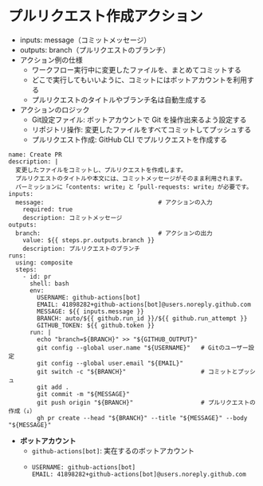 # プルリクエスト作成アクション
- inputs: message（コミットメッセージ）
- outputs: branch（プルリクエストのブランチ）
- アクション例の仕様
  - ワークフロー実行中に変更したファイルを、まとめてコミットする
  - どこで実行してもいいように、コミットにはボットアカウントを利用する
  - プルリクエストのタイトルやブランチ名は自動生成する
- アクションのロジック
  - Git設定ファイル: ボットアカウントで Git を操作出来るよう設定する
  - リポジトリ操作: 変更したファイルをすべてコミットしてプッシュする
  - プルリクエスト作成: GitHub CLI でプルリクエストを作成する
```
name: Create PR
description: |
  変更したファイルをコミットし、プルリクエストを作成します。
  プルリクエストのタイトルや本文には、コミットメッセージがそのまま利用されます。
  パーミッションに「contents: write」と「pull-requests: write」が必要です。
inputs:
  message:                                # アクションの入力
    required: true
    description: コミットメッセージ
outputs:
  branch:                                 # アクションの出力
    value: ${{ steps.pr.outputs.branch }}
    description: プルリクエストのブランチ
runs:
  using: composite
  steps:
    - id: pr
      shell: bash
      env:
        USERNAME: github-actions[bot]
        EMAIL: 41898282+github-actions[bot]@users.noreply.github.com
        MESSAGE: ${{ inputs.message }}
        BRANCH: auto/${{ github.run_id }}/${{ github.run_attempt }}
        GITHUB_TOKEN: ${{ github.token }}
      run: |
        echo "branch=${BRANCH}" >> "${GITHUB_OUTPUT}"
        git config --global user.name "${USERNAME}"   # Gitのユーザー設定
        git config --global user.email "${EMAIL}"
        git switch -c "${BRANCH}"                     # コミットとプッシュ
        git add .
        git commit -m "${MESSAGE}"
        git push origin "${BRANCH}"                   # プルリクエストの作成（↓）
        gh pr create --head "${BRANCH}" --title "${MESSAGE}" --body "${MESSAGE}"
```
- **ボットアカウント**
  - `github-actions[bot]`: 実在するのボットアカウント
  - ```
    USERNAME: github-actions[bot]
    EMAIL: 41898282+github-actions[bot]@users.noreply.github.com
    ```
